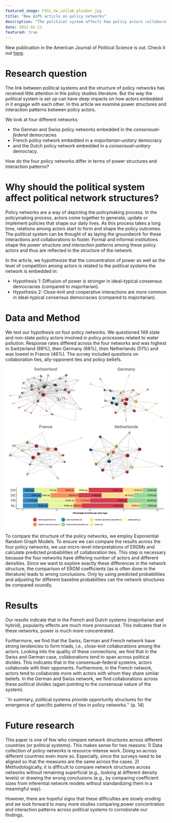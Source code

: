 ```yaml
---
featured_image: FIG1_nw_collab_plusbar.jpg
title: "New AJPS article on policy networks"
description: "The political system affects how policy actors collaborate with each other. The article compares policy networks of actors engaged in water protection from four different countries and quantitatively compares the structure of the collaborations."
date: 2022-02-21
featured: true
---
```


New publication in the American Journal of Political Science is out. Check it out [here](https://onlinelibrary.wiley.com/doi/10.1111/ajps.12699).

# Research question

The link between political systems and the structure of policy networks has received little attention in the policy studies literature.
But the way the political system is set up can have deep impacts on how actors embedded in it engage with each other.
In this article we examine power structures and interaction patterns between policy actors. 

We look at four different networks: 

* the German and Swiss policy networks embedded in the *consensual–federal* democracies
* French policy network embedded in a *majoritarian–unitary* democracy
* and the Dutch policy network embedded in a *consensual–unitary* democracy.

How do the four policy networks differ in terms of power structures and interaction patterns?

# Why should the political system affect political network structures?

Policy networks are a way of depicting the policymaking process. 
In the policymaking process, actors come together to generate, update or implement policies that shape our daily lives. As this process takes a long time, relations among actors start to form and shape the policy outcomes.
The political system can be thought of as laying the groundwork for these interactions and collaborations to foster. Formal and informal institutions shape the *power structure and interaction patterns* among these policy actors and thus are reflected in the structure of the network.

In the article, we hypothesize that the concentration of power as well as the level of competition among actors is related to the political systems the network is embedded in: 

* Hypothesis 1: Diffusion of power is stronger in ideal–typical consensus democracies (compared to majoritarian).
* Hypothesis 2: Close-knit and cooperative interactions are more common in ideal–typical consensus democracies (compared to majoritarian).


# Data and Method

We test our hypothesis on four policy networks. We questioned 149 state and non-state policy actors involved in policy processes related to water pollution. Response rates differed across the four networks and was highest in Switzerland (89\%), then Germany (68\%), then Netherlands (51\%) and was lowest in France (46\%). The survey included questions on collaboration ties, ally-opponent ties and policy beliefs.

![The four policy networks (and actor types)](FIG1_nw_collab_plusbar.jpg)

To compare the structure of the policy networks, we employ Exponential Random Graph Models. To ensure we can compare the results across the four policy networks, we use micro-level interpretations of ERGMs and calculate predicted probabilities of collaboration ties. This step is necessary because the four networks have differing number of actors and different densities. Since we want to explore exactly these differences in the network structure, the comparison of ERGM coefficients (as is often done in the literature) leads to wrong conclusions. Only by using predicted probabilities and adjusting for different baseline probabilities can the network structures be compared soundly.


# Results

Our results indicate that in the French and Dutch systems (majoritarian and hybrid), popularity effects are much more pronounced. This indicates that in these networks, power is much more concentrated. 

Furthermore, we find that the Swiss, German and French network have strong tendencies to form triads, i.e., close-knit collaborations among the actors. Looking into the quality of these connections, we find that in the Swiss and German case, collaborations tend to span across political divides. This indicates that in the consensual–federal systems, actors collaborate with their opponents. Furthermore, in the French network, actors tend to collaborate more with actors with whom they share similar beliefs. In the German and Swiss network, we find collaborations across these political divides (again pointing to the consensual nature of the system).

``In summary, political systems provide opportunity structures for the emergence of specific patterns of ties in policy networks.'' (p. 14)


# Future research

This paper is one of few who compare network structures across different countries (or political systems). This makes sense for two reasons: 1) Data collection of policy networks is resource-intense work. Doing so across different countries even more so. Especially, since the surveys need to be aligned so that the measures are the same across the cases. 2) Methodologically, it is difficult to compare network structures across networks without remaining superficial (e.g., looking at different density levels) or drawing the wrong conclusions (e.g., by comparing coefficient sizes from inferential network models without standardizing them in a meaningful way).

However, there are hopeful signs that these difficulties are slowly eroding and we look forward to many more studies comparing power concentration and interaction patterns across political systems to corroborate our findings.




